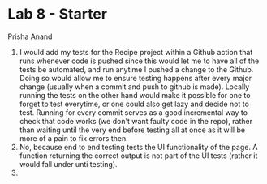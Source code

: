 # Lab 8 - Starter

Prisha Anand

1. I would add my tests for the Recipe project within a Github action that runs whenever code is pushed since this would let me to have all of the tests be automated, and run anytime I pushed a change to the Github. Doing so would allow me to ensure testing happens after every major change (usually when a commit and push to github is made). Locally running the tests on the other hand would make it possible for one to forget to test everytime, or one could also get lazy and decide not to test. Running for every commit serves as a good incremental way to check that code works (we don't want faulty code in the repo), rather than waiting until the very end before testing all at once as it will be more of a pain to fix errors then. 
2. No, because end to end testing tests the UI functionality of the page. A function returning the correct output is not part of the UI tests (rather it would fall under unti testing). 
3. 
